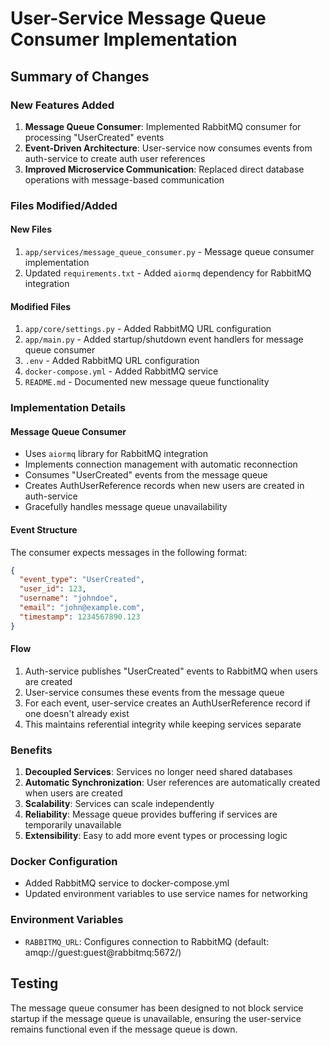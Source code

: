 # User-Service Message Queue Consumer Implementation

## Summary of Changes

### New Features Added
1. **Message Queue Consumer**: Implemented RabbitMQ consumer for processing "UserCreated" events
2. **Event-Driven Architecture**: User-service now consumes events from auth-service to create auth user references
3. **Improved Microservice Communication**: Replaced direct database operations with message-based communication

### Files Modified/Added

#### New Files
1. `app/services/message_queue_consumer.py` - Message queue consumer implementation
2. Updated `requirements.txt` - Added `aiormq` dependency for RabbitMQ integration

#### Modified Files
1. `app/core/settings.py` - Added RabbitMQ URL configuration
2. `app/main.py` - Added startup/shutdown event handlers for message queue consumer
3. `.env` - Added RabbitMQ URL configuration
4. `docker-compose.yml` - Added RabbitMQ service
5. `README.md` - Documented new message queue functionality

### Implementation Details

#### Message Queue Consumer
- Uses `aiormq` library for RabbitMQ integration
- Implements connection management with automatic reconnection
- Consumes "UserCreated" events from the message queue
- Creates AuthUserReference records when new users are created in auth-service
- Gracefully handles message queue unavailability

#### Event Structure
The consumer expects messages in the following format:
```json
{
  "event_type": "UserCreated",
  "user_id": 123,
  "username": "johndoe",
  "email": "john@example.com",
  "timestamp": 1234567890.123
}
```

#### Flow
1. Auth-service publishes "UserCreated" events to RabbitMQ when users are created
2. User-service consumes these events from the message queue
3. For each event, user-service creates an AuthUserReference record if one doesn't already exist
4. This maintains referential integrity while keeping services separate

### Benefits
1. **Decoupled Services**: Services no longer need shared databases
2. **Automatic Synchronization**: User references are automatically created when users are created
3. **Scalability**: Services can scale independently
4. **Reliability**: Message queue provides buffering if services are temporarily unavailable
5. **Extensibility**: Easy to add more event types or processing logic

### Docker Configuration
- Added RabbitMQ service to docker-compose.yml
- Updated environment variables to use service names for networking

### Environment Variables
- `RABBITMQ_URL`: Configures connection to RabbitMQ (default: amqp://guest:guest@rabbitmq:5672/)

## Testing
The message queue consumer has been designed to not block service startup if the message queue is unavailable, ensuring the user-service remains functional even if the message queue is down.